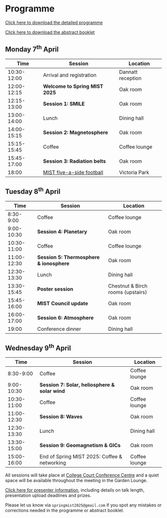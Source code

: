 # Programme

[Click here to download the detailed programme](Spring_MIST_2025_Schedule.pdf)

[Click here to download the abstract booklet](Spring_MIST_2025_Abstracts.pdf)

## Monday 7<sup>th</sup> April

| Time        | Session                                                                 | Location          |
| ----------- | ----------------------------------------------------------------------- | ----------------- |
| 10:30-12:00 | Arrival and registration                                                | Dannatt reception |
| 12:00-12:15 | **Welcome to Spring MIST 2025**                                         | Oak room          |
| 12:15-13:00 | **Session 1: SMILE**                                                    | Oak room          |
| 13:00-14:00 | Lunch                                                                   | Dining hall       |
| 14:00-15:15 | **Session 2: Magnetosphere**                                            | Oak room          |
| 15:15-15:45 | Coffee                                                                  | Coffee lounge     |
| 15:45-17:00 | **Session 3: Radiation belts**                                          | Oak room          |
| 18:00       | [MIST five-a-side football](https://springmist2025.github.io/#football) | Victoria Park     |


## Tuesday 8<sup>th</sup> April

| Time        | Session                                  | Location      |
| ----------- | ---------------------------------------- | ------------- |
| 8:30-9:00   | Coffee                                   | Coffee lounge |
| 9:00-10:30  | **Session 4: Planetary**                 | Oak room      |
| 10:30-11:00 | Coffee                                   | Coffee lounge |
| 11:00-12:30 | **Session 5: Thermosphere & ionosphere** | Oak room      |
| 12:30-13:30 | Lunch                                    | Dining hall   |
| 13:30-15:45 | **Poster session**                       | Chestnut & Birch rooms (upstairs) |
| 15:45-16:00 | **MIST Council update**                  | Oak room      |
| 16:00-17:00 | **Session 6: Atmosphere**                | Oak room      |
| 19:00       | Conference dinner                        | Dining hall   |


## Wednesday 9<sup>th</sup> April

| Time        | Session                                        | Location      |
| ----------- | ---------------------------------------------- | ------------- |
| 8:30-9:00   | Coffee                                         | Coffee lounge |
| 9:00-10:30  | **Session 7: Solar, heliosphere & solar wind** | Oak room      |
| 10:30-11:00 | Coffee                                         | Coffee lounge |
| 11:00-12:30 | **Session 8: Waves**                           | Oak room      |
| 12:30-13:30 | Lunch                                          | Dining hall   |
| 13:30-15:00 | **Session 9: Geomagnetism & GICs**             | Oak room      |
| 15:00-16:00 | End of Spring MIST 2025: Coffee & networking   | Coffee lounge |


All sessions will take place at [College Court Conference Centre](directions.md) and a quiet space will be available throughout the meeting in the Garden Lounge.

[Click here for presenter information](presentation_details.md), including details on talk length, presentation upload deadlines and prizes.

Please let us know via `springmist2025@gmail.com` if you spot any mistakes or corrections needed in the programme or abstract booklet.
